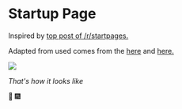 # Startup Page

Inspired by [top post of /r/startpages.](https://www.reddit.com/r/startpages/comments/5gjfpv/terminal_in_the_browser/) 

Adapted from used comes from the [here](https://github.com/NickBrisebois/dotfiles/tree/master/startpage) and [here.](https://github.com/Jarvvski/Start-Page)

![](https://i.imgur.com/rjG1YjU.png)

*That's how it looks like*

:tada: :fireworks:
